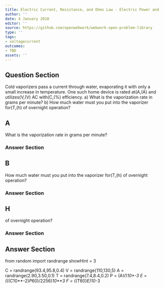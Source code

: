 ```yaml
---
title: Electric Current, Resistance, and Ohms Law - Electric Power and Energy
author: ''
date: 4 January 2018
editor: ''
source: https://github.com/openwebwork/webwork-open-problem-library
type: ''
tags:
- voltagecurrent
outcomes:
- TBD
assets: ''
---
```


## Question Section 

Cold vaporizers pass a current through water, evaporating it with only a small increase in temperature. One such home device is rated at(A,(A) and utilizes(V,(V) AC with(C,(%) efficiency.
a) What is the vaporization rate in grams per minute? 
b) How much water must you put into the vaporizer for(T,(h) of overnight operation?
## A
What is the vaporization rate in grams per minute? 
### Answer Section
## B
How much water must you put into the vaporizer for(T,(h) of overnight operation?
### Answer Section
## H
of overnight operation?
### Answer Section


## Answer Section

from random import randrange
showHint = 3


C = randrange(93.4,95.8,0.4)
V = randrange(110,130,5)
A = randrange(2.90,3.50,0.1)
T = randrange(7.4,8.4,0.2)
P = (A*V)*10**-3
E = (((C*10**-2)*P*60)/2256)*10**3
F = ((T*60)*E)*10**-3